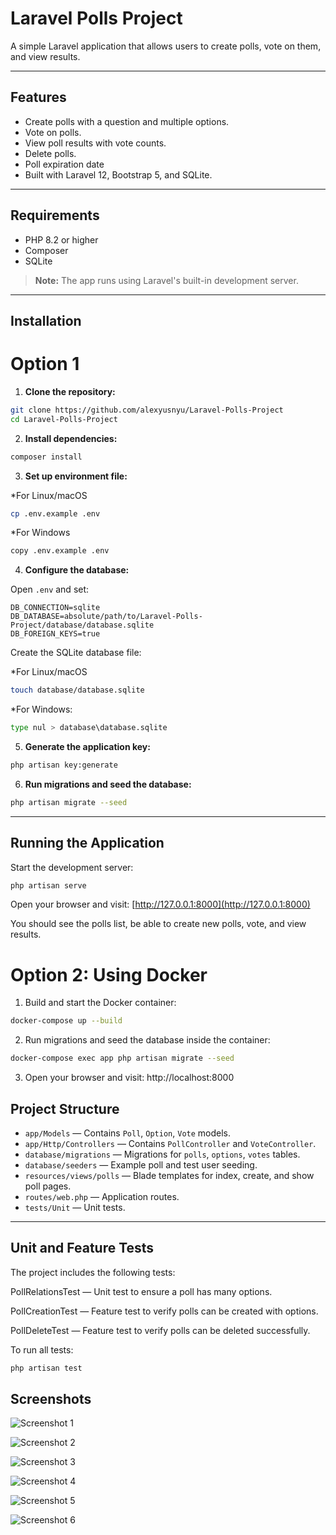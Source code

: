 # Laravel Polls Project

A simple Laravel application that allows users to create polls, vote on them, and view results.

---

## Features

* Create polls with a question and multiple options.
* Vote on polls.
* View poll results with vote counts.
* Delete polls.
* Poll expiration date
* Built with Laravel 12, Bootstrap 5, and SQLite.

---

## Requirements

* PHP 8.2 or higher
* Composer
* SQLite

> **Note:** The app runs using Laravel's built-in development server.

---

## Installation

# Option 1

1. **Clone the repository:**

```bash
git clone https://github.com/alexyusnyu/Laravel-Polls-Project
cd Laravel-Polls-Project
```

2. **Install dependencies:**

```bash
composer install
```

3. **Set up environment file:**

*For Linux/macOS
```bash
cp .env.example .env
```

*For Windows
```bash
copy .env.example .env
```

4. **Configure the database:**

Open `.env` and set:

```env
DB_CONNECTION=sqlite
DB_DATABASE=absolute/path/to/Laravel-Polls-Project/database/database.sqlite
DB_FOREIGN_KEYS=true
```

Create the SQLite database file:

*For Linux/macOS

```bash
touch database/database.sqlite
```

*For Windows:
```bash
type nul > database\database.sqlite
```

5. **Generate the application key:**

```bash
php artisan key:generate
```

6. **Run migrations and seed the database:**

```bash
php artisan migrate --seed
```

---

## Running the Application

Start the development server:

```bash
php artisan serve
```

Open your browser and visit: [http://127.0.0.1:8000](http://127.0.0.1:8000)

You should see the polls list, be able to create new polls, vote, and view results.

# Option 2: Using Docker

1. Build and start the Docker container:

```bash
docker-compose up --build
```

2. Run migrations and seed the database inside the container:

```bash
docker-compose exec app php artisan migrate --seed
```

3. Open your browser and visit: http://localhost:8000

## Project Structure

* `app/Models` — Contains `Poll`, `Option`, `Vote` models.
* `app/Http/Controllers` — Contains `PollController` and `VoteController`.
* `database/migrations` — Migrations for `polls`, `options`, `votes` tables.
* `database/seeders` — Example poll and test user seeding.
* `resources/views/polls` — Blade templates for index, create, and show poll pages.
* `routes/web.php` — Application routes.
* `tests/Unit` — Unit tests.
---

## Unit and Feature Tests

The project includes the following tests:

PollRelationsTest — Unit test to ensure a poll has many options.

PollCreationTest — Feature test to verify polls can be created with options.

PollDeleteTest — Feature test to verify polls can be deleted successfully.

To run all tests:

```bash
php artisan test
```


## Screenshots

![Screenshot 1](screenshot1.png)

![Screenshot 2](screenshot2.png)

![Screenshot 3](screenshot3.png)

![Screenshot 4](screenshot4.png)

![Screenshot 5](screenshot5.png)

![Screenshot 6](screenshot6.png)


